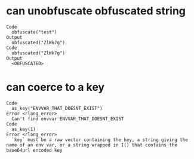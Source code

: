 # can unobfuscate obfuscated string

    Code
      obfuscate("test")
    Output
      obfuscated("ZlWk7g")
    Code
      obfuscated("ZlWk7g")
    Output
      <OBFUSCATED>

# can coerce to a key

    Code
      as_key("ENVVAR_THAT_DOESNT_EXIST")
    Error <rlang_error>
      Can't find envvar ENVVAR_THAT_DOESNT_EXIST
    Code
      as_key(1)
    Error <rlang_error>
      `key` must be a raw vector containing the key, a string giving the name of an env var, or a string wrapped in I() that contains the base64url encoded key

